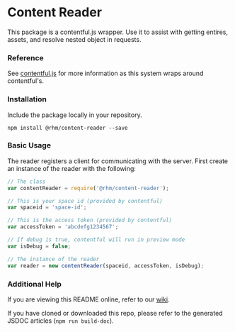# Content Reader

This package is a contentful.js wrapper. Use it to assist with getting entires, assets, and resolve nested object in requests.

### Reference

See [contentful.js](https://github.com/contentful/contentful.js) for more information as this system wraps around contentful's.

### Installation

Include the package locally in your repository.

`npm install @rhm/content-reader --save`

### Basic Usage

The reader registers a client for communicating with the server. First create an instance of the reader with the following:

```javascript
// The class
var contentReader = require('@rhm/content-reader');

// This is your space id (provided by contentful)
var spaceid = 'space-id';

// This is the access token (provided by contentful)
var accessToken = 'abcdefg1234567';

// If debug is true, contentful will run in preview mode
var isDebug = false;

// The instance of the reader
var reader = new contentReader(spaceid, accessToken, isDebug);
```

### Additional Help

If you are viewing this README online, refer to our [wiki](https://github.com/remedyhealth/content-reader/wiki).

If you have cloned or downloaded this repo, please refer to the generated JSDOC articles (`npm run build-doc`).
